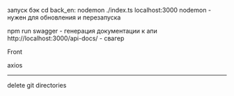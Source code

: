 запуск бэк cd back_en:  nodemon ./index.ts localhost:3000
nodemon - нужен для обновления и перезапуска 

npm run swagger - генерация документации к апи
http://localhost:3000/api-docs/  - свагер



Front



axios




----
delete git directories